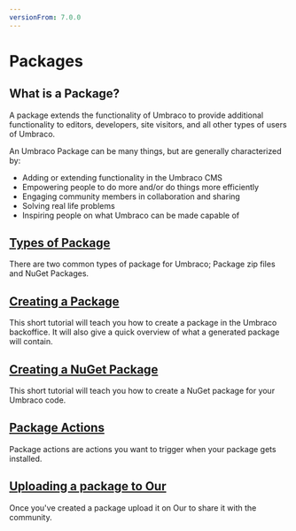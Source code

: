 ```yaml
---
versionFrom: 7.0.0
---
```


# Packages

## What is a Package?

A package extends the functionality of Umbraco to provide additional functionality to editors, developers, site visitors, and all other types of users of Umbraco.

An Umbraco Package can be many things, but are generally characterized by:

- Adding or extending functionality in the Umbraco CMS
- Empowering people to do more and/or do things more efficiently
- Engaging community members in collaboration and sharing
- Solving real life problems
- Inspiring people on what Umbraco can be made capable of

## [Types of Package](package-types.md)

There are two common types of package for Umbraco; Package zip files and NuGet Packages.

## [Creating a Package](Creating-a-Package/index.md)

This short tutorial will teach you how to create a package in the Umbraco backoffice. It will also give a quick overview of what a generated package will contain.

## [Creating a NuGet Package](Creating-a-nuget-package/index.md)

This short tutorial will teach you how to create a NuGet package for your Umbraco code.

## [Package Actions](Package-Actions/index.md)

Package actions are actions you want to trigger when your package gets installed. 

## [Uploading a package to Our](Uploading-to-Our/index.md)

Once you've created a package upload it on Our to share it with the community.
